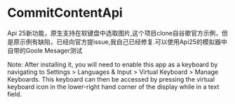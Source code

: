 # CommitContentApi
Api 25新功能，原生支持在软键盘中选取图片,这个项目clone自谷歌官方示例，但是原示例有缺陷，已经向官方提issue,我自己已经修复.可以使用Api25的模拟器中自带的Goole Mesager测试

Note: After installing it, you will need to enable this app as a keyboard by navigating to Settings > Languages & Input > Virtual Keyboard > Manage Keyboards. This keyboard can then be accessed by pressing the virtual keyboard icon in the lower-right hand corner of the display while in a text field.
